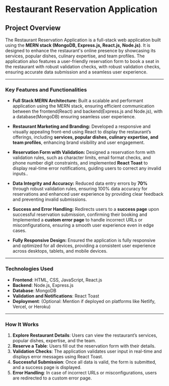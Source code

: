 # Restaurant Reservation Application

## Project Overview
The Restaurant Reservation Application is a full-stack web application built using the **MERN stack (MongoDB, Express.js, React.js, Node.js)**. It is designed to enhance the restaurant's online presence by showcasing its services, popular dishes, culinary expertise, and team profiles. The application also features a user-friendly reservation form to book a seat in the restaurant with robust validation checks, with robust validation checks, ensuring accurate data submission and a seamless user experience.

---
### Key Features and Functionalities
- **Full Stack MERN Architecture:** Built a scalable and performant application using the MERN stack, ensuring efficient communication between the frontend(React) and backend(Express.js and Node.js), with a database(MongoDB) ensuring seamless user experience.
   
- **Restaurant Marketing and Branding:** Developed a responsive and visually appealing front-end using React to display the restaurant’s offerings, including **services, popular dishes, culinary expertise, and team profiles**, enhancing brand visibility and user engagement.

- **Reservation Form with Validation:** Designed a reservation form with validation rules, such as character limits, email format checks, and phone number digit constraints, and implemented **React Toast** to display real-time error notifications, guiding users to correct any invalid inputs..
   
- **Data Integrity and Accuracy:** Reduced data entry errors by **70%** through robust validation rules, ensuring 100% data accuracy for reservations and enhanced user experience by providing clear feedback and preventing invalid submissions.
  
- **Success and Error Handling:** Redirects users to a **success page** upon successful reservation submission, confirming their booking and Implemented a **custom error page** to handle incorrect URLs or misconfigurations, ensuring a smooth user experience even in edge cases.

- **Fully Responsive Design:** Ensured the application is fully responsive and optimized for all devices, providing a consistent user experience across desktops, tablets, and mobile devices.

---
### **Technologies Used**
- **Frontend**: HTML, CSS, JavaScript, React.js  
- **Backend**: Node.js, Express.js  
- **Database**: MongoDB  
- **Validation and Notifications**: React Toast  
- **Deployment**: (Optional: Mention if deployed on platforms like Netlify, Vercel, or Heroku)  

--- 
### **How It Works**
1. **Explore Restaurant Details**: Users can view the restaurant’s services, popular dishes, expertise, and the team.  
2. **Reserve a Table**: Users fill out the reservation form with their details.  
3. **Validation Checks**: The application validates user input in real-time and displays error messages using React Toast.  
4. **Successful Submission**: Once all data is valid, the form is submitted, and a success page is displayed.  
5. **Error Handling**: In case of incorrect URLs or misconfigurations, users are redirected to a custom error page. 

